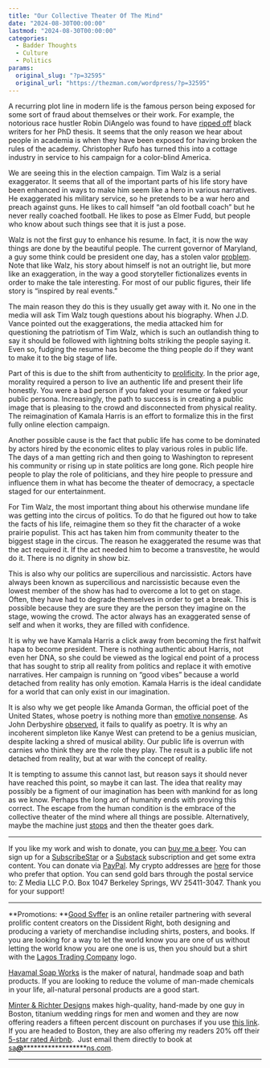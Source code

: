 ```yaml
---
title: "Our Collective Theater Of The Mind"
date: "2024-08-30T00:00:00"
lastmod: "2024-08-30T00:00:00"
categories:
  - Badder Thoughts
  - Culture
  - Politics
params:
  original_slug: "?p=32595"
  original_url: "https://thezman.com/wordpress/?p=32595"
---
```


A recurring plot line in modern life is the famous person being exposed
for some sort of fraud about themselves or their work. For example, the
notorious race hustler Robin DiAngelo was found to have <a
href="https://www.nytimes.com/2024/08/29/books/robin-diangelo-white-fragility-accusation-plagiarism.html"
rel="noopener" target="_blank">ripped off</a> black writers for her PhD
thesis. It seems that the only reason we hear about people in academia
is when they have been exposed for having broken the rules of the
academy. Christopher Rufo has turned this into a cottage industry in
service to his campaign for a color-blind America.

We are seeing this in the election campaign. Tim Walz is a serial
exaggerator. It seems that all of the important parts of his life story
have been enhanced in ways to make him seem like a hero in various
narratives. He exaggerated his military service, so he pretends to be a
war hero and preach against guns. He likes to call himself “an old
football coach” but he never really coached football. He likes to pose
as Elmer Fudd, but people who know about such things see that it is just
a pose.

Walz is not the first guy to enhance his resume. In fact, it is now the
way things are done by the beautiful people. The current governor of
Maryland, a guy some think could be president one day, has a stolen
valor <a
href="https://www.nytimes.com/2024/08/29/books/robin-diangelo-white-fragility-accusation-plagiarism.html"
rel="noopener" target="_blank">problem</a>. Note that like Walz, his
story about himself is not an outright lie, but more like an
exaggeration, in the way a good storyteller fictionalizes events in
order to make the tale interesting. For most of our public figures,
their life story is “inspired by real events.”

The main reason they do this is they usually get away with it. No one in
the media will ask Tim Walz tough questions about his biography. When
J.D. Vance pointed out the exaggerations, the media attacked him for
questioning the patriotism of Tim Walz, which is such an outlandish
thing to say it should be followed with lightning bolts striking the
people saying it. Even so, fudging the resume has become the thing
people do if they want to make it to the big stage of life.

Part of this is due to the shift from authenticity to <a
href="https://www.thecourieronline.co.uk/our-age-of-profilicity-interview-with-hans-georg-moeller-full-version/"
rel="noopener" target="_blank">prolificity</a>. In the prior age,
morality required a person to live an authentic life and present their
life honestly. You were a bad person if you faked your resume or faked
your public persona. Increasingly, the path to success is in creating a
public image that is pleasing to the crowd and disconnected from
physical reality. The reimagination of Kamala Harris is an effort to
formalize this in the first fully online election campaign.

Another possible cause is the fact that public life has come to be
dominated by actors hired by the economic elites to play various roles
in public life. The days of a man getting rich and then going to
Washington to represent his community or rising up in state politics are
long gone. Rich people hire people to play the role of politicians, and
they hire people to pressure and influence them in what has become the
theater of democracy, a spectacle staged for our entertainment.

For Tim Walz, the most important thing about his otherwise mundane life
was getting into the circus of politics. To do that he figured out how
to take the facts of his life, reimagine them so they fit the character
of a woke prairie populist. This act has taken him from community
theater to the biggest stage in the circus. The reason he exaggerated
the resume was that the act required it. If the act needed him to become
a transvestite, he would do it. There is no dignity in show biz.

This is also why our politics are supercilious and narcissistic. Actors
have always been known as supercilious and narcissistic because even the
lowest member of the show has had to overcome a lot to get on stage.
Often, they have had to degrade themselves in order to get a break. This
is possible because they are sure they are the person they imagine on
the stage, wowing the crowd. The actor always has an exaggerated sense
of self and when it works, they are filled with confidence.

It is why we have Kamala Harris a click away from becoming the first
halfwit hapa to become president. There is nothing authentic about
Harris, not even her DNA, so she could be viewed as the logical end
point of a process that has sought to strip all reality from politics
and replace it with emotive narratives. Her campaign is running on “good
vibes” because a world detached from reality has only emotion. Kamala
Harris is the ideal candidate for a world that can only exist in our
imagination.

It is also why we get people like Amanda Gorman, the official poet of
the United States, whose poetry is nothing more than
<a href="https://www.youtube.com/watch?v=LZ055ilIiN4" rel="noopener"
target="_blank">emotive nonsense</a>. As John Derbyshire <a
href="https://www.johnderbyshire.com/Opinions/RadioDerb/2021-10-01.html#06b"
rel="noopener" target="_blank">observed</a>, it fails to qualify as
poetry. It is why an incoherent simpleton like Kanye West can pretend to
be a genius musician, despite lacking a shred of musical ability. Our
public life is overrun with carnies who think they are the role they
play. The result is a public life not detached from reality, but at war
with the concept of reality.

It is tempting to assume this cannot last, but reason says it should
never have reached this point, so maybe it can last. The idea that
reality may possibly be a figment of our imagination has been with
mankind for as long as we know. Perhaps the long arc of humanity ends
with proving this correct. The escape from the human condition is the
embrace of the collective theater of the mind where all things are
possible. Alternatively, maybe the machine just <a
href="https://www.cs.ucdavis.edu/~koehl/Teaching/ECS188/PDF_files/Machine_stops.pdf"
rel="noopener" target="_blank">stops</a> and then the theater goes dark.

------------------------------------------------------------------------

If you like my work and wish to donate, you can
<a href="https://www.buymeacoffee.com/mujolulu" rel="noopener"
target="_blank">buy me a beer</a>. You can sign up for a
<a href="https://www.subscribestar.com/the-z-blog" rel="noopener"
target="_blank">SubscribeStar</a> or a
<a href="https://thedissident.substack.com/" rel="noopener"
target="_blank">Substack</a> subscription and get some extra content.
You can donate via <a
href="https://www.paypal.com/donate/?cmd=_s-xclick&amp;hosted_button_id=UDAS2Q8JYA6CN&amp;source=url"
rel="noopener" target="_blank">PayPal</a>. My crypto addresses are
<a href="https://thezman.com/wordpress/?page_id=22713" rel="noopener"
target="_blank">here</a> for those who prefer that option. You can send
gold bars through the postal service to: Z Media LLC P.O. Box 1047
Berkeley Springs, WV 25411-3047. Thank you for your support!

------------------------------------------------------------------------

**Promotions: **<a href="https://goodsvffer.com/" rel="noopener" target="_blank">Good
Svffer</a> is an online retailer partnering with several prolific
content creators on the Dissident Right, both designing and producing a
variety of merchandise including shirts, posters, and books. If you are
looking for a way to let the world know you are one of us without
letting the world know you are one one is us, then you should but a
shirt with the
<a href="https://goodsvffer.com/products/lagos-trading-company"
rel="noopener" target="_blank">Lagos Trading Company</a> logo.

<a href="https://havamalsoapworks.com/" rel="noopener"
target="_blank">Havamal Soap Works</a> is the maker of natural, handmade
soap and bath products. If you are looking to reduce the volume of
man-made chemicals in your life, all-natural personal products are a
good start.

<a href="https://www.minterandrichterdesigns.com/"
rel="noreferrer nofollow noopener" target="_blank">Minter &amp; Richter
Designs</a> makes high-quality, hand-made by one guy in Boston, titanium
wedding rings for men and women and they are now offering readers a
fifteen percent discount on purchases if you use
<a href="https://www.minterandrichterdesigns.com/discount/ZMAN"
rel="noreferrer nofollow noopener" target="_blank">this link</a>.
<span class="highlight"><span class="colour"><span class="font"><span class="size">If
you are headed to Boston, they are also offering my readers 20% off
their <a
href="https://www.airbnb.com/users/7988017/listings?user_id=7988017&amp;s=3"
rel="noopener noreferrer" target="_blank">5-star rated Airbnb</a>.  Just
email them directly to book at
<a href="mailto:sa***@*********************ns.com"
data-original-string="dOnso0kvFL3i3zyBT7NnQg==cb7Sn8kp6skjX3j57K4KKtcrAwZd/Y780A1ZdIPtrEVy1DIMn+ijNQTMw8ieDWH8PmX"><span
class="apbct-email-encoder"
data-original-string="zpJZm4GbyWJABfBvlt3cOA==cb7mqH7672BJ8zKkZuYFxUbVJHwUw6JSdUvKxCAZG2HixwD6L2qAoclCkly6l6XLBdM"
title="This contact has been encoded by Anti-Spam by CleanTalk. Click to decode. To finish the decoding make sure that JavaScript is enabled in your browser.">sa<span
class="apbct-blur">***</span>@<span
class="apbct-blur">*********************</span>ns.com</span></a>.</span></span></span></span>

------------------------------------------------------------------------
